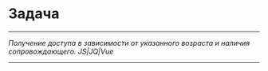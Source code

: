 # Задача
---

_Получение доступа в зависимости от указанного возраста и наличия сопровождающего. JS|JQ|Vue_

---